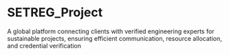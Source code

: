 # SETREG_Project
A global platform connecting clients with verified engineering experts for sustainable projects, ensuring efficient communication, resource allocation, and credential verification
